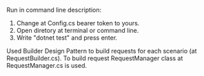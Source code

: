 Run in command line description:
1) Change at Config.cs bearer token to yours. 
2) Open diretory at terminal or command line. 
3) Write "dotnet test" and press enter. 


Used Builder Design Pattern to build requests for each scenario (at RequestBuilder.cs). To build request RequestManager class at RequestManager.cs is used.

